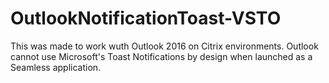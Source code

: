 # OutlookNotificationToast-VSTO


This was made to work wuth Outlook 2016 on Citrix environments. Outlook cannot use Microsoft's Toast Notifications by design when launched as a Seamless application.
